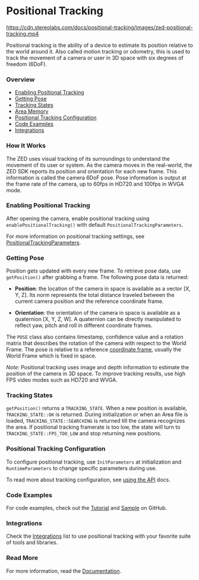# Positional Tracking

https://cdn.stereolabs.com/docs/positional-tracking/images/zed-positional-tracking.mp4

Positional tracking is the ability of a device to estimate its position relative to the world around it. Also called motion tracking or odometry, this is used to track the movement of a camera or user in 3D space with six degrees of freedom (6DoF).

### Overview

* [Enabling Positional Tracking](https://github.com/qt-truong/zed-examples/tree/master/05-PositionalTracking#enabling-positional-tracking)
* [Getting Pose](https://github.com/qt-truong/zed-examples/tree/master/05-PositionalTracking#getting-pose)
* [Tracking States](https://github.com/qt-truong/zed-examples/tree/master/05-PositionalTracking#getting-pose)
* [Area Memory](https://github.com/qt-truong/zed-examples/tree/master/05-PositionalTracking#getting-pose)
* [Positional Tracking Configuration](#getting-pose)
* [Code Examples](https://github.com/qt-truong/zed-examples/tree/master/05-PositionalTracking#code-example)
* [Integrations](#integrations)


### How It Works

The ZED uses visual tracking of its surroundings to understand the movement of its user or system. As the camera moves in the real-world, the ZED SDK reports its position and orientation for each new frame. This information is called the camera 6DoF pose. Pose information is output at the frame rate of the camera, up to 60fps in HD720 and 100fps in WVGA mode.


### Enabling Positional Tracking
After opening the camera, enable positional tracking using `enablePositionalTracking()` with default `PositionalTrackingParameters`.

For more information on positional tracking settings, see [PositionalTrackingParameters](https://www.stereolabs.com/docs/api/structsl_1_1PositionalTrackingParameters.html).


### Getting Pose
Position gets updated with every new frame. To retrieve pose data, use `getPosition()` after grabbing a frame. The following pose data is returned:

-	**Position**: the location of the camera in space is available as a vector [X, Y, Z]. Its norm represents the total distance traveled between the current camera position and the reference coordinate frame.

-	**Orientation**: the orientation of the camera in space is available as a quaternion [X, Y, Z, W]. A quaternion can be directly manipulated to reflect yaw, pitch and roll in different coordinate frames.

The `POSE` class also contains timestamp, confidence value and a rotation matrix that describes the rotation of the camera with respect to the World Frame. The pose is relative to a reference [coordinate frame](/positional-tracking/coordinate-frames/), usually the World Frame which is fixed in space.

*Note:* Positional tracking uses image and depth information to estimate the position of the camera in 3D space. To improve tracking results, use high FPS video modes such as HD720 and WVGA.

### Tracking States
`getPosition()` returns a `TRACKING_STATE`. When a new position is available, `TRACKING_STATE::OK` is returned. During initialization or when an Area file is loaded, `TRACKING_STATE::SEARCHING` is returned till the camera recognizes the area. If positional tracking framerate is too low, the state will turn to `TRACKING_STATE::FPS_TOO_LOW` and stop returning new positions.

### Positional Tracking Configuration
To configure positional tracking, use `InitParameters` at initialization and `RuntimeParameters` to change specific parameters during use.

To read more about tracking configuration, see [using the API](https://www.stereolabs.com/docs/positional-tracking/using-tracking/) docs.


### Code Examples
For code examples, check out the [Tutorial](https://github.com/qt-truong/zed-examples/tree/master/09-Tutorials/tutorial%204%20-%20positional%20tracking) and [Sample](https://github.com/qt-truong/zed-examples/tree/master/10-Samples/positional%20tracking) on GitHub.


### Integrations
Check the [Integrations](https://github.com/qt-truong/zed-examples/tree/master/11-Integrations#overview) list to use positional tracking with your favorite suite of tools and libraries.

### Read More
For more information, read the [Documentation](https://www.stereolabs.com/docs/positional-tracking).

